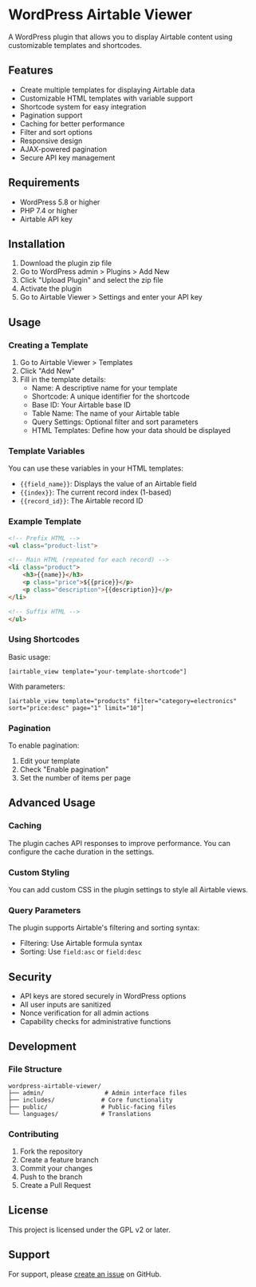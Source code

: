 # WordPress Airtable Viewer

A WordPress plugin that allows you to display Airtable content using customizable templates and shortcodes.

## Features

- Create multiple templates for displaying Airtable data
- Customizable HTML templates with variable support
- Shortcode system for easy integration
- Pagination support
- Caching for better performance
- Filter and sort options
- Responsive design
- AJAX-powered pagination
- Secure API key management

## Requirements

- WordPress 5.8 or higher
- PHP 7.4 or higher
- Airtable API key

## Installation

1. Download the plugin zip file
2. Go to WordPress admin > Plugins > Add New
3. Click "Upload Plugin" and select the zip file
4. Activate the plugin
5. Go to Airtable Viewer > Settings and enter your API key

## Usage

### Creating a Template

1. Go to Airtable Viewer > Templates
2. Click "Add New"
3. Fill in the template details:
   - Name: A descriptive name for your template
   - Shortcode: A unique identifier for the shortcode
   - Base ID: Your Airtable base ID
   - Table Name: The name of your Airtable table
   - Query Settings: Optional filter and sort parameters
   - HTML Templates: Define how your data should be displayed

### Template Variables

You can use these variables in your HTML templates:

- `{{field_name}}`: Displays the value of an Airtable field
- `{{index}}`: The current record index (1-based)
- `{{record_id}}`: The Airtable record ID

### Example Template

```html
<!-- Prefix HTML -->
<ul class="product-list">

<!-- Main HTML (repeated for each record) -->
<li class="product">
    <h3>{{name}}</h3>
    <p class="price">${{price}}</p>
    <p class="description">{{description}}</p>
</li>

<!-- Suffix HTML -->
</ul>
```

### Using Shortcodes

Basic usage:
```
[airtable_view template="your-template-shortcode"]
```

With parameters:
```
[airtable_view template="products" filter="category=electronics" sort="price:desc" page="1" limit="10"]
```

### Pagination

To enable pagination:
1. Edit your template
2. Check "Enable pagination"
3. Set the number of items per page

## Advanced Usage

### Caching

The plugin caches API responses to improve performance. You can configure the cache duration in the settings.

### Custom Styling

You can add custom CSS in the plugin settings to style all Airtable views.

### Query Parameters

The plugin supports Airtable's filtering and sorting syntax:

- Filtering: Use Airtable formula syntax
- Sorting: Use `field:asc` or `field:desc`

## Security

- API keys are stored securely in WordPress options
- All user inputs are sanitized
- Nonce verification for all admin actions
- Capability checks for administrative functions

## Development

### File Structure

```
wordpress-airtable-viewer/
├── admin/                 # Admin interface files
├── includes/             # Core functionality
├── public/               # Public-facing files
└── languages/            # Translations
```

### Contributing

1. Fork the repository
2. Create a feature branch
3. Commit your changes
4. Push to the branch
5. Create a Pull Request

## License

This project is licensed under the GPL v2 or later.

## Support

For support, please [create an issue](https://github.com/yourusername/wordpress-airtable-viewer/issues) on GitHub. 